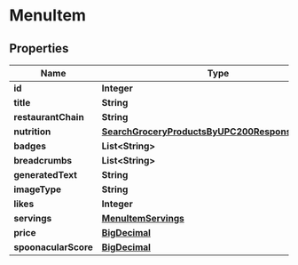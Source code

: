 

# MenuItem

## Properties

Name | Type | Description | Notes
------------ | ------------- | ------------- | -------------
**id** | **Integer** |  | 
**title** | **String** |  | 
**restaurantChain** | **String** |  | 
**nutrition** | [**SearchGroceryProductsByUPC200ResponseNutrition**](SearchGroceryProductsByUPC200ResponseNutrition.md) |  |  [optional]
**badges** | **List&lt;String&gt;** |  |  [optional]
**breadcrumbs** | **List&lt;String&gt;** |  |  [optional]
**generatedText** | **String** |  |  [optional]
**imageType** | **String** |  |  [optional]
**likes** | **Integer** |  |  [optional]
**servings** | [**MenuItemServings**](MenuItemServings.md) |  |  [optional]
**price** | [**BigDecimal**](BigDecimal.md) |  | 
**spoonacularScore** | [**BigDecimal**](BigDecimal.md) |  | 




